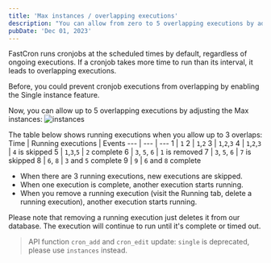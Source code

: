```yaml
---
title: 'Max instances / overlapping executions'
description: "You can allow from zero to 5 overlapping executions by adjusting the Max instances."
pubDate: 'Dec 01, 2023'
---
```


FastCron runs cronjobs at the scheduled times by default, regardless of ongoing executions. If a cronjob takes more time to run than its interval, it leads to overlapping executions.

Before, you could prevent cronjob executions from overlapping by enabling the Single instance feature.

Now, you can allow up to 5 overlapping executions by adjusting the Max instances:
![instances](/images/instances-656951686630c8.22472183.png)

The table below shows running executions when you allow up to 3 overlaps:
Time  | Running executions | Events
--- | --- | ---
1 | `1`
2 | `1`,`2`
3 | `1`,`2`,`3`
4 | `1`,`2`,`3` | `4` is skipped
5 |  `1`,`3`,`5` | `2` complete
6 | `3`, `5`, `6` | `1` is removed
7 | `3`, `5`, `6` | `7` is skipped
8 | `6`, `8` | `3` and `5` complete
9 | `9` | `6` and `8` complete

- When there are 3 running executions, new executions are skipped.
- When one execution is complete, another execution starts running.
- When you remove a running execution (visit the Running tab, delete a running execution), another execution starts running.

Please note that removing a running execution just deletes it from our database. The execution will continue to run until it's complete or timed out.

> API function `cron_add` and `cron_edit` update: `single` is deprecated, please use `instances` instead.